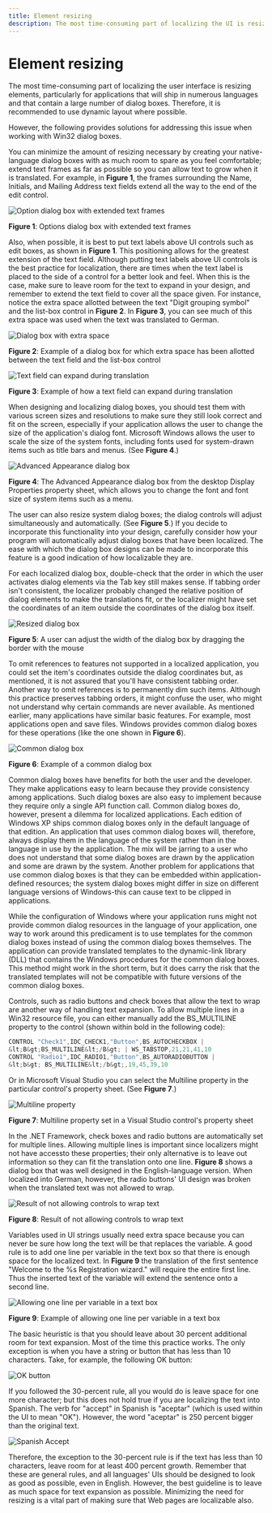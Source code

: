 ```yaml
---
title: Element resizing
description: The most time-consuming part of localizing the UI is resizing elements, particularly for applications that will ship in numerous languages and that contain a large number of dialog boxes. 
---
```


# Element resizing

The most time-consuming part of localizing the user interface is resizing elements, particularly for applications that will ship in numerous languages and that contain a large number of dialog boxes.
Therefore, it is recommended to use dynamic layout where possible.

However, the following provides solutions for addressing this issue when working with Win32 dialog boxes.

You can minimize the amount of resizing necessary by creating your native-language dialog boxes with as much room to spare as you feel comfortable; extend text frames as far as possible so you can allow text to grow when it is translated.
For example, in **Figure 1**, the frames surrounding the Name, Initials, and Mailing Address text fields extend all the way to the end of the edit control.

![Option dialog box with extended text frames](/media/hubs/globalization/IC60243.jpg "Option dialog box with extended text frames")

**Figure 1**: Options dialog box with extended text frames

Also, when possible, it is best to put text labels above UI controls such as edit boxes, as shown in **Figure 1**.
This positioning allows for the greatest extension of the text field.
Although putting text labels above UI controls is the best practice for localization, there are times when the text label is placed to the side of a control for a better look and feel.
When this is the case, make sure to leave room for the text to expand in your design, and remember to extend the text field to cover all the space given.
For instance, notice the extra space allotted between the text "Digit grouping symbol" and the list-box control in **Figure 2**.
In **Figure&nbsp;3**, you can see much of this extra space was used when the text was translated to German.

![Dialog box with extra space](https://docs.microsoft.com/globalization/localizability/images/Extra_space_en.jpg "Dialog box with extra space")

**Figure 2**: Example of a dialog box for which extra space has been allotted between the text field and the list-box control

![Text field can expand during translation](https://docs.microsoft.com/globalization/localizability/images/Extra_space_de.jpg "Text field can expand during translation")

**Figure 3**: Example of how a text field can expand during translation

When designing and localizing dialog boxes, you should test them with various screen sizes and resolutions to make sure they still look correct and fit on the screen, especially if your application allows the user to change the size of the application's dialog font.
Microsoft Windows allows the user to scale the size of the system fonts, including fonts used for system-drawn items such as title bars and menus. (See **Figure 4**.)

![Advanced Appearance dialog box](./images/Advanced_Appearance.jpg "Advanced Appearance dialog box")

**Figure 4**: The Advanced Appearance dialog box from the desktop Display Properties property sheet, which allows you to change the font and font size of system items such as a menu.

The user can also resize system dialog boxes; the dialog controls will adjust simultaneously and automatically.
(See **Figure 5**.)
If you decide to incorporate this functionality into your design, carefully consider how your program will automatically adjust dialog boxes that have been localized.
The ease with which the dialog box designs can be made to incorporate this feature is a good indication of how localizable they are.

For each localized dialog box, double-check that the order in which the user activates dialog elements via the Tab key still makes sense.
If tabbing order isn't consistent, the localizer probably changed the relative position of dialog elements to make the translations fit, or the localizer might have set the coordinates of an item outside the coordinates of the dialog box itself.

![Resized dialog box](./images/Resize_Dialog_Box.jpg "Resized dialog box")

**Figure 5**: A user can adjust the width of the dialog box by dragging the border with the mouse

To omit references to features not supported in a localized application, you could set the item's coordinates outside the dialog coordinates but, as mentioned, it is not assured that you'll have consistent tabbing order.
Another way to omit references is to permanently dim such items.
Although this practice preserves tabbing orders, it might confuse the user, who might not understand why certain commands are never available.
As mentioned earlier, many applications have similar basic features.
For example, most applications open and save files.
Windows provides common dialog boxes for these operations (like the one shown in **Figure 6**).

![Common dialog box](./images/Common_Dialog_Box.jpg "Common dialog box")

**Figure 6**: Example of a common dialog box

Common dialog boxes have benefits for both the user and the developer.
They make applications easy to learn because they provide consistency among applications.
Such dialog boxes are also easy to implement because they require only a single API function call.
Common dialog boxes do, however, present a dilemma for localized applications.
Each edition of Windows XP ships common dialog boxes only in the default language of that edition.
An application that uses common dialog boxes will, therefore, always display them in the language of the system rather than in the language in use by the application.
The mix will be jarring to a user who does not understand that some dialog boxes are drawn by the application and some are drawn by the system.
Another problem for applications that use common dialog boxes is that they can be embedded within application-defined resources; the system dialog boxes might differ in size on different language versions of Windows-this can cause text to be clipped in applications.

While the configuration of Windows where your application runs might not provide common dialog resources in the language of your application, one way to work around this predicament is to use templates for the common dialog boxes instead of using the common dialog boxes themselves.
The application can provide translated templates to the dynamic-link library (DLL) that contains the Windows procedures for the common dialog boxes.
This method might work in the short term, but it does carry the risk that the translated templates will not be compatible with future versions of the common dialog boxes.

Controls, such as radio buttons and check boxes that allow the text to wrap are another way of handling text expansion.
To allow multiple lines in a Win32 resource file, you can either manually add the BS\_MULTILINE property to the control (shown within bold in the following code):

```cpp
CONTROL "Check1",IDC_CHECK1,"Button",BS_AUTOCHECKBOX |
&lt;B&gt;BS_MULTILINE&lt;/B&gt; | WS_TABSTOP,21,21,41,10
CONTROL "Radio1",IDC_RADIO1,"Button",BS_AUTORADIOBUTTON |
&lt;b&gt; BS_MULTILINE&lt;/b&gt;,19,45,39,10
```

Or in Microsoft Visual Studio you can select the Multiline property in the particular control's property sheet. (See **Figure 7**.)

![Multiline property](https://docs.microsoft.com/globalization/localizability/images/Multiline_Property.jpg "Multiline property")

**Figure 7**: Multiline property set in a Visual Studio control's property sheet

In the .NET Framework, check boxes and radio buttons are automatically set for multiple lines.
Allowing multiple lines is important since localizers might not have accessto these properties; their only alternative is to leave out information so they can fit the translation onto one line.
**Figure 8** shows a dialog box that was well designed in the English-language version.
When localized into German, however, the radio buttons' UI design was broken when the translated text was not allowed to wrap.

![Result of not allowing controls to wrap text](https://docs.microsoft.com/globalization/localizability/images/No_wrap.jpg "Result of not allowing controls to wrap text")

**Figure 8**: Result of not allowing controls to wrap text

Variables used in UI strings usually need extra space because you can never be sure how long the text will be that replaces the variable.
A good rule is to add one line per variable in the text box so that there is enough space for the localized text. In **Figure 9** the translation of the first sentence "Welcome to the %s Registration wizard." will require the entire first line.
Thus the inserted text of the variable will extend the sentence onto a second line.

![Allowing one line per variable in a text box](https://docs.microsoft.com/globalization/localizability/images/One_Line_Text_Box.jpg "Allowing one line per variable in a text box")

**Figure 9**: Example of allowing one line per variable in a text box

The basic heuristic is that you should leave about 30 percent additional room for text expansion.
Most of the time this practice works.
The only exception is when you have a string or button that has less than 10 characters.
Take, for example, the following OK button:

![OK button](https://docs.microsoft.com/globalization/localizability/images/OK_Button_en.jpg "OK button")

If you followed the 30-percent rule, all you would do is leave space for one more character; but this does not hold true if you are localizing the text into Spanish.
The verb for "accept" in Spanish is "aceptar" (which is used within the UI to mean "OK").
However, the word "aceptar" is 250 percent bigger than the original text.

![Spanish Accept](https://docs.microsoft.com/globalization/localizability/images/OK_Button_es.jpg "Spanish Accept")

Therefore, the exception to the 30-percent rule is if the text has less than 10 characters, leave room for at least 400 percent growth.
Remember that these are general rules, and all languages' UIs should be designed to look as good as possible, even in English.
However, the best guideline is to leave as much space for text expansion as possible.
Minimizing the need for resizing is a vital part of making sure that Web pages are localizable also.
